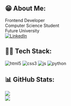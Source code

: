 ## 😁 About Me:
Frontend Developer <br> 
Computer Science Student <br> 
Future University <br>
[![LinkedIn](https://img.shields.io/badge/LinkedIn-%230077B5.svg?logo=linkedin&logoColor=white)]([https://linkedin.com/in/roberiof](https://www.linkedin.com/in/rob%C3%A9rio-filho-0b931a22a/))


## 👨‍💻 Tech Stack: 
<div style="display: inline_block">
  <img align="center" alt="html5" src="https://img.shields.io/badge/HTML5-E34F26?style=for-the-badge&logo=html5&logoColor=white"/>
  <img align="center" alt="css3" src="https://img.shields.io/badge/CSS3-1572B6?style=for-the-badge&logo=css3&logoColor=white" />
  <img align="center" alt="js" src="https://img.shields.io/badge/JavaScript-F7DF1E?style=for-the-badge&logo=javascript&logoColor=black" />
  <img align="center" alt="python" src="https://img.shields.io/badge/python-3670A0?style=for-the-badge&logo=python&logoColor=ffdd54"/>
</div>


## 📊 GitHub Stats:
 ![](https://github-readme-stats.vercel.app/api/top-langs/?username=roberiof&theme=synthwave&hide_border=true&include_all_commits=false&count_private=false&layout=compact)<br>
![](https://github-readme-stats.vercel.app/api?username=roberiof&theme=synthwave&hide_border=true&include_all_commits=false&count_private=false)
